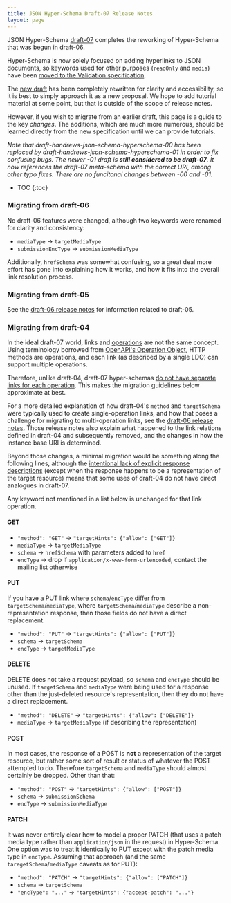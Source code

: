 ```yaml
---
title: JSON Hyper-Schema Draft-07 Release Notes
layout: page
---
```


JSON Hyper-Schema [draft-07](json-schema-hypermedia.html) completes the
reworking of Hyper-Schema that was begun in draft-06.

Hyper-Schema is now solely focused on adding hyperlinks to JSON documents,
so keywords used for other purposes (`readOnly` and `media`) have been
[moved to the Validation specification](json-schema-release-notes.html).

The [new draft](json-schema-hypermedia.html) has been completely rewritten
for clarity and accessibility, so it is best to simply approach it as a new
proposal.  We hope to add tutorial material at some point, but that is
outside of the scope of release notes.

However, if you wish to migrate from an earlier draft, this page is a guide
to the key _changes_.  The additions, which are much more numerous,
should be learned directly from the new specification until we can provide
tutorials.

_Note that draft-handrews-json-schema-hyperschema-00 has been replaced
by draft-handrews-json-schema-hyperschema-01 in order to fix confusing
bugs.  The newer -01 draft is **still considered to be draft-07**.
It now references the draft-07 meta-schema with the correct URI, among
other typo fixes.  There are no funcitonal changes between -00 and -01._

* TOC
{:toc}


### Migrating from draft-06

No draft-06 features were changed, although two keywords were renamed
for clarity and consistency:

* `mediaType` -> `targetMediaType`
* `submissionEncType` -> `submissionMediaType`

Additionally, `hrefSchema` was somewhat confusing, so a great deal
more effort has gone into explaining how it works, and how it fits
into the overall link resolution process.

### Migrating from draft-05

See the [draft-06 release notes](../draft-06/json-hyper-schema-migration-faq.html)
for information related to draft-05.

### Migrating from draft-04

In the ideal draft-07 world, links and
[operations](http://json-schema.org/draft-07/json-schema-hypermedia.html#rfc.section.3.1)
are not the same concept.  Using terminology borrowed from
[OpenAPI's Operation Object](https://github.com/OAI/OpenAPI-Specification/blob/master/versions/3.0.0.md#operationObject), HTTP methods are operations, and each
link (as described by a single LDO) can support multiple operations.

Therefore, unlike draft-04, draft-07 hyper-schemas
[do not have separate links for each operation](json-schema-hypermedia.html#rfc.section.8.1).  This makes the migration guidelines below approximate at best.

For a more detailed explanation of how draft-04's `method` and `targetSchema`
were typically used to create single-operation links, and how that poses
a challenge for migrating to multi-operation links, see the
[draft-06 release notes](../draft-06/json-hyper-schema-migration-faq.html).
Those release notes also explain what happened to the link relations defined
in draft-04 and subsequently removed, and the changes in how the instance
base URI is determined.

Beyond those changes, a minimal migration would be something along the
following lines, although the
[intentional lack of explicit response descriptions](json-schema-hypermedia.html#rfc.appendix.A.2)
(except when the response happens to be a representation of the target resource)
means that some uses of draft-04 do not have direct analogues in draft-07.

Any keyword not mentioned in a list below is unchanged for that link operation.

#### GET

* `"method": "GET"` -> `"targetHints": {"allow": ["GET"]}`
* `mediaType` -> `targetMediaType`
* `schema` -> `hrefSchema` with parameters added to `href`
* `encType` -> drop if `application/x-www-form-urlencoded`, contact the mailing list otherwise

#### PUT

If you have a PUT link where `schema`/`encType` differ from
`targetSchema`/`mediaType`, where `targetSchema`/`mediaType`
describe a non-representation response, then those fields do
not have a direct replacement.

* `"method": "PUT"` -> `"targetHints": {"allow": ["PUT"]}`
* `schema` -> `targetSchema`
* `encType` -> `targetMediaType`

#### DELETE

DELETE does not take a request payload, so `schema` and `encType`
should be unused.  If `targetSchema` and `mediaType` were being
used for a response other than the just-deleted resource's representation,
then they do not have a direct replacement.

* `"method": "DELETE"` -> `"targetHints": {"allow": ["DELETE"]}`
* `mediaType` -> `targetMediaType` (if describing the representation)

#### POST

In most cases, the response of a POST is **not** a representation of the
target resource, but rather some sort of result or status of whatever
the POST attempted to do.  Therefore `targetSchema` and `mediaType`
should almost certainly be dropped.  Other than that:

* `"method": "POST"` -> `"targetHints": {"allow": ["POST"]}`
* `schema` -> `submissionSchema`
* `encType` -> `submissionMediaType`

#### PATCH

It was never entirely clear how to model a proper PATCH (that uses
a patch media type rather than `application/json` in the request) in Hyper-Schema.
One option was to treat it identically to PUT except with the patch media type
in `encType`.  Assuming that approach (and the same `taregetSchema`/`mediaType`
caveats as for PUT):

* `"method": "PATCH"` -> `"targetHints": {"allow": ["PATCH"]}`
* `schema` -> `targetSchema`
* `"encType": "..."` -> `"targetHints": {"accept-patch": "..."}`

